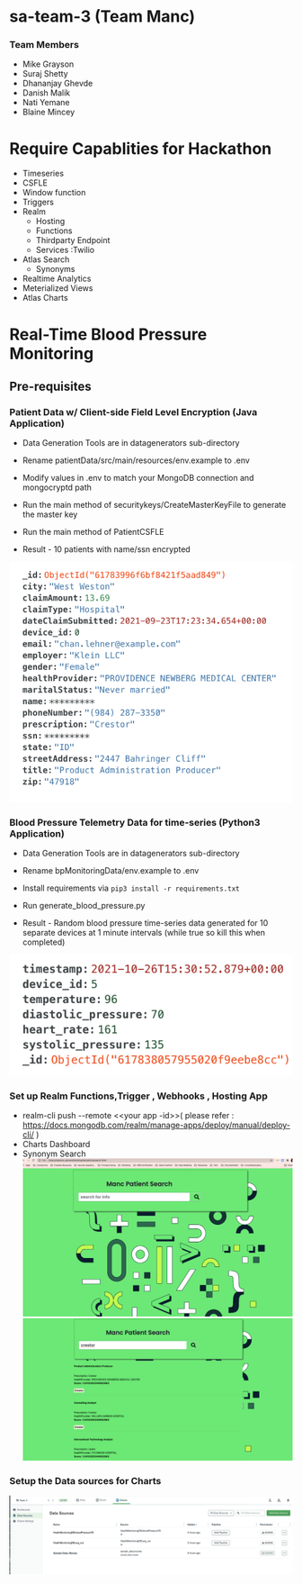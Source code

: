 # sa-team-3 (Team Manc)

### Team Members
* Mike Grayson
* Suraj Shetty
* Dhananjay Ghevde
* Danish Malik
* Nati Yemane
* Blaine Mincey

# Require Capablities for Hackathon
* Timeseries 
* CSFLE
* Window function
* Triggers
* Realm 
  * Hosting
  * Functions
  * Thirdparty Endpoint
  * Services :Twilio
* Atlas Search 
  * Synonyms
* Realtime Analytics
 * Meterialized Views
* Atlas Charts


# Real-Time Blood Pressure Monitoring

## Pre-requisites
### Patient Data w/ Client-side Field Level Encryption (Java Application)
* Data Generation Tools are in datagenerators sub-directory

* Rename patientData/src/main/resources/env.example to .env

* Modify values in .env to match your MongoDB connection and mongocryptd path

* Run the main method of securitykeys/CreateMasterKeyFile to generate the master key

* Run the main method of PatientCSFLE

* Result - 10 patients with name/ssn encrypted

![Setup Datasources](images/patient.png)



### Blood Pressure Telemetry Data for time-series (Python3 Application)
* Data Generation Tools are in datagenerators sub-directory

* Rename bpMonitoringData/env.example to .env

* Install requirements via ```pip3 install -r requirements.txt```

* Run generate_blood_pressure.py

* Result - Random blood pressure time-series data generated for 10 separate devices at 1 minute intervals (while true so kill this when completed)

![Setup Datasources](images/bloodpressure.png)

### Set up Realm Functions,Trigger , Webhooks , Hosting App 
* realm-cli push --remote <<your app -id>>( please refer : https://docs.mongodb.com/realm/manage-apps/deploy/manual/deploy-cli/ ) 
* Charts Dashboard
* Synonym Search 
![Setup Datasources](images/search1.png)
![Setup Datasources](images/search2.png)

### Setup the Data sources for Charts
![Setup Datasources](images/chartdatasource.png)



